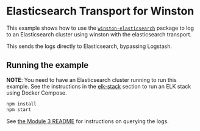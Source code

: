 # Elasticsearch Transport for Winston
This example shows how to use the [`winston-elasticsearch`](https://github.com/vanthome/winston-elasticsearch) package to log to an Elasticsearch cluster using winston with the elasticsearch transport.

This sends the logs directly to Elasticsearch, bypassing Logstash.

## Running the example

**NOTE**: You need to have an Elasticsearch cluster running to run this example. See the instructions in the [elk-stack](../elk-stack/README.md) section to run an ELK stack using Docker Compose.

```bash
npm install
npm start
```

See [the Module 3 README](../README.md) for instructions on querying the logs.

